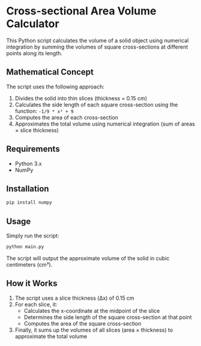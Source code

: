 # Cross-sectional Area Volume Calculator

This Python script calculates the volume of a solid object using numerical integration by summing the volumes of square cross-sections at different points along its length.

## Mathematical Concept

The script uses the following approach:
1. Divides the solid into thin slices (thickness = 0.15 cm)
2. Calculates the side length of each square cross-section using the function: `-1/9 * x² + 9`
3. Computes the area of each cross-section
4. Approximates the total volume using numerical integration (sum of areas × slice thickness)

## Requirements

- Python 3.x
- NumPy

## Installation

```bash
pip install numpy
```

## Usage

Simply run the script:

```bash
python main.py
```

The script will output the approximate volume of the solid in cubic centimeters (cm³).

## How it Works

1. The script uses a slice thickness (Δx) of 0.15 cm
2. For each slice, it:
   - Calculates the x-coordinate at the midpoint of the slice
   - Determines the side length of the square cross-section at that point
   - Computes the area of the square cross-section
3. Finally, it sums up the volumes of all slices (area × thickness) to approximate the total volume